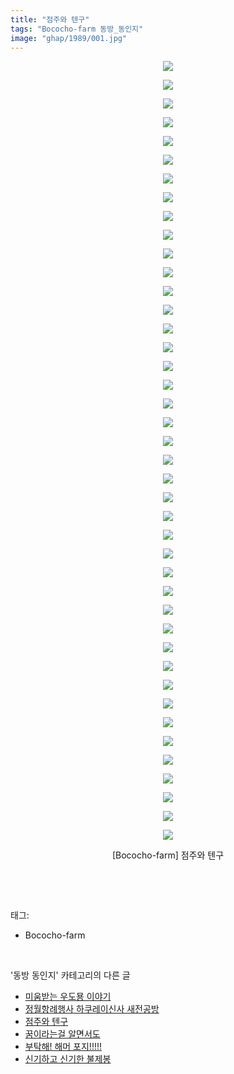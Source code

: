 ```yaml
---
title: "점주와 텐구"
tags: "Bococho-farm 동방_동인지"
image: "ghap/1989/001.jpg"
---
```

<div class="article">
<p style="text-align: center; clear: none; float: none;"><img src="{{ site.nasurl }}/ghap/1989/001.jpg"/></p>
<p style="text-align: center; clear: none; float: none;"><img src="{{ site.nasurl }}/ghap/1989/002.jpg"/></p>
<p style="text-align: center; clear: none; float: none;"><img src="{{ site.nasurl }}/ghap/1989/003.jpg"/></p>
<p style="text-align: center; clear: none; float: none;"><img src="{{ site.nasurl }}/ghap/1989/004.jpg"/></p>
<p style="text-align: center; clear: none; float: none;"><img src="{{ site.nasurl }}/ghap/1989/005.jpg"/></p>
<p style="text-align: center; clear: none; float: none;"><img src="{{ site.nasurl }}/ghap/1989/006.jpg"/></p>
<p style="text-align: center; clear: none; float: none;"><img src="{{ site.nasurl }}/ghap/1989/007.jpg"/></p>
<p style="text-align: center; clear: none; float: none;"><img src="{{ site.nasurl }}/ghap/1989/008.jpg"/></p>
<p style="text-align: center; clear: none; float: none;"><img src="{{ site.nasurl }}/ghap/1989/009.jpg"/></p>
<p style="text-align: center; clear: none; float: none;"><img src="{{ site.nasurl }}/ghap/1989/010.jpg"/></p>
<p style="text-align: center; clear: none; float: none;"><img src="{{ site.nasurl }}/ghap/1989/011.jpg"/></p>
<p style="text-align: center; clear: none; float: none;"><img src="{{ site.nasurl }}/ghap/1989/012.jpg"/></p>
<p style="text-align: center; clear: none; float: none;"><img src="{{ site.nasurl }}/ghap/1989/013.jpg"/></p>
<p style="text-align: center; clear: none; float: none;"><img src="{{ site.nasurl }}/ghap/1989/014.jpg"/></p>
<p style="text-align: center; clear: none; float: none;"><img src="{{ site.nasurl }}/ghap/1989/015.jpg"/></p>
<p style="text-align: center; clear: none; float: none;"><img src="{{ site.nasurl }}/ghap/1989/016.jpg"/></p>
<p style="text-align: center; clear: none; float: none;"><img src="{{ site.nasurl }}/ghap/1989/017.jpg"/></p>
<p style="text-align: center; clear: none; float: none;"><img src="{{ site.nasurl }}/ghap/1989/018.jpg"/></p>
<p style="text-align: center; clear: none; float: none;"><img src="{{ site.nasurl }}/ghap/1989/019.jpg"/></p>
<p style="text-align: center; clear: none; float: none;"><img src="{{ site.nasurl }}/ghap/1989/020.jpg"/></p>
<p style="text-align: center; clear: none; float: none;"><img src="{{ site.nasurl }}/ghap/1989/021.jpg"/></p>
<p style="text-align: center; clear: none; float: none;"><img src="{{ site.nasurl }}/ghap/1989/022.jpg"/></p>
<p style="text-align: center; clear: none; float: none;"><img src="{{ site.nasurl }}/ghap/1989/023.jpg"/></p>
<p style="text-align: center; clear: none; float: none;"><img src="{{ site.nasurl }}/ghap/1989/024.jpg"/></p>
<p style="text-align: center; clear: none; float: none;"><img src="{{ site.nasurl }}/ghap/1989/025.jpg"/></p>
<p style="text-align: center; clear: none; float: none;"><img src="{{ site.nasurl }}/ghap/1989/026.jpg"/></p>
<p style="text-align: center; clear: none; float: none;"><img src="{{ site.nasurl }}/ghap/1989/027.jpg"/></p>
<p style="text-align: center; clear: none; float: none;"><img src="{{ site.nasurl }}/ghap/1989/028.jpg"/></p>
<p style="text-align: center; clear: none; float: none;"><img src="{{ site.nasurl }}/ghap/1989/029.jpg"/></p>
<p style="text-align: center; clear: none; float: none;"><img src="{{ site.nasurl }}/ghap/1989/030.jpg"/></p>
<p style="text-align: center; clear: none; float: none;"><img src="{{ site.nasurl }}/ghap/1989/031.jpg"/></p>
<p style="text-align: center; clear: none; float: none;"><img src="{{ site.nasurl }}/ghap/1989/032.jpg"/></p>
<p style="text-align: center; clear: none; float: none;"><img src="{{ site.nasurl }}/ghap/1989/033.jpg"/></p>
<p style="text-align: center; clear: none; float: none;"><img src="{{ site.nasurl }}/ghap/1989/034.jpg"/></p>
<p style="text-align: center; clear: none; float: none;"><img src="{{ site.nasurl }}/ghap/1989/035.jpg"/></p>
<p style="text-align: center; clear: none; float: none;"><img src="{{ site.nasurl }}/ghap/1989/036.jpg"/></p>
<p style="text-align: center; clear: none; float: none;"><img src="{{ site.nasurl }}/ghap/1989/037.jpg"/></p>
<p style="text-align: center; clear: none; float: none;"><img src="{{ site.nasurl }}/ghap/1989/038.jpg"/></p>
<p style="text-align: center; clear: none; float: none;"><img src="{{ site.nasurl }}/ghap/1989/039.jpg"/></p>
<p style="text-align: center; clear: none; float: none;"><img src="{{ site.nasurl }}/ghap/1989/040.jpg"/></p>
<p style="text-align: center; clear: none; float: none;"><img src="{{ site.nasurl }}/ghap/1989/041.jpg"/></p>
<p style="text-align: center; clear: none; float: none;"><img src="{{ site.nasurl }}/ghap/1989/042.jpg"/></p>
<p style="text-align: center; clear: none; float: none;">[Bococho-farm] 점주와 텐구</p>
<p><br/></p>
</div><br/>
<div class="tagTrail">
<p>태그: </p>
<ul>
<li>Bococho-farm</li>
</ul>
</div><br/>
<div class="another">
<p>'동방 동인지' 카테고리의 다른 글</p>
<ul>
<li><a href="/2016-09-04-ghap_1991">미움받는 우도묭 이야기</a></li>
<li><a href="/2016-09-04-ghap_1990">정월항례행사 하쿠레이신사 새전공방</a></li>
<li><a href="/2016-09-04-ghap_1989">점주와 텐구</a></li>
<li><a href="/2016-09-04-ghap_1987">꿈이라는걸 알면서도</a></li>
<li><a href="/2016-09-04-ghap_1986">부탁해! 해머 포지!!!!!</a></li>
<li><a href="/2016-09-04-ghap_1985">신기하고 신기한 불제봉</a></li>
</ul>
</div><br/>
<div class="cb_module cb_fluid">
<div class="cb_wrt cb_profile">
</div><!-- commentList close -->
</div><br/>
